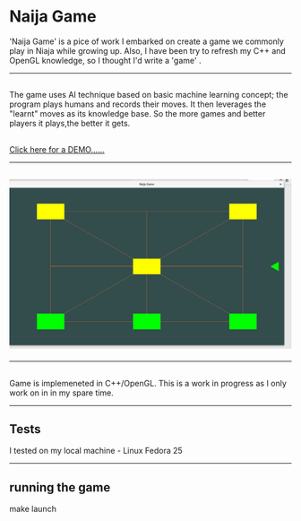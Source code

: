 #  Naija Game

'Naija Game' is a pice of work I embarked on create a game we commonly play in Niaja while growing up. Also, I have been try to refresh my C++ and OpenGL knowledge, so I thought I'd write a 'game' .

---

##

The game uses AI technique based on basic machine learning concept; the program plays humans and  records their moves. It then leverages the "learnt" moves as its knowledge base. So the more games and better players it plays,the better it gets.


## 
[Click here for a DEMO...... ](https://www.youtube.com/watch?v=cln-G8venxc&feature=em-share_video_user)

---

![screengrab](screengrab.png?raw=true "screengrab")
---

---

## 

Game is implemeneted in C++/OpenGL. This is a work in progress as I only work on in in my spare time.

---

## Tests

I tested on my local machine - Linux Fedora 25 

---

## running the game

make launch



